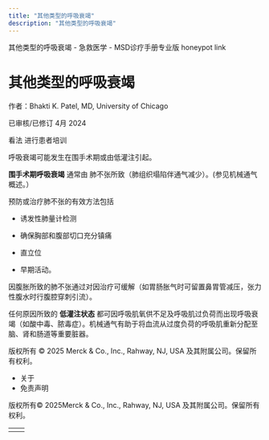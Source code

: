 ```yaml
---
title: "其他类型的呼吸衰竭"
description: "其他类型的呼吸衰竭"
---
```


﻿其他类型的呼吸衰竭 \- 急救医学 \- MSD诊疗手册专业版 honeypot link

# 其他类型的呼吸衰竭

作者：Bhakti K. Patel, MD, University of Chicago

已审核/已修订 4月 2024

看法 进行患者培训

呼吸衰竭可能发生在围手术期或由低灌注引起。

**围手术期呼吸衰竭** 通常由 肺不张所致（肺组织塌陷伴通气减少）。(参见机械通气概述。）

预防或治疗肺不张的有效方法包括

- 诱发性肺量计检测

- 确保胸部和腹部切口充分镇痛

- 直立位

- 早期活动。


因腹胀所致的肺不张通过对因治疗可缓解（如胃肠胀气时可留置鼻胃管减压，张力性腹水时行腹腔穿刺引流）。

任何原因所致的 **低灌注状态** 都可因呼吸肌氧供不足及呼吸肌过负荷而出现呼吸衰竭（如酸中毒、脓毒症）。机械通气有助于将血流从过度负荷的呼吸肌重新分配至脑、肾和肠道等重要脏器。



版权所有 © 2025
Merck & Co., Inc., Rahway, NJ, USA 及其附属公司。保留所有权利。

- 关于
- 免责声明

版权所有© 2025Merck & Co., Inc., Rahway, NJ, USA 及其附属公司。保留所有权利。

|     |     |
| --- | --- |
|  |  |